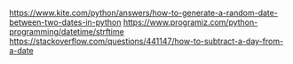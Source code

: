 https://www.kite.com/python/answers/how-to-generate-a-random-date-between-two-dates-in-python
https://www.programiz.com/python-programming/datetime/strftime
https://stackoverflow.com/questions/441147/how-to-subtract-a-day-from-a-date
